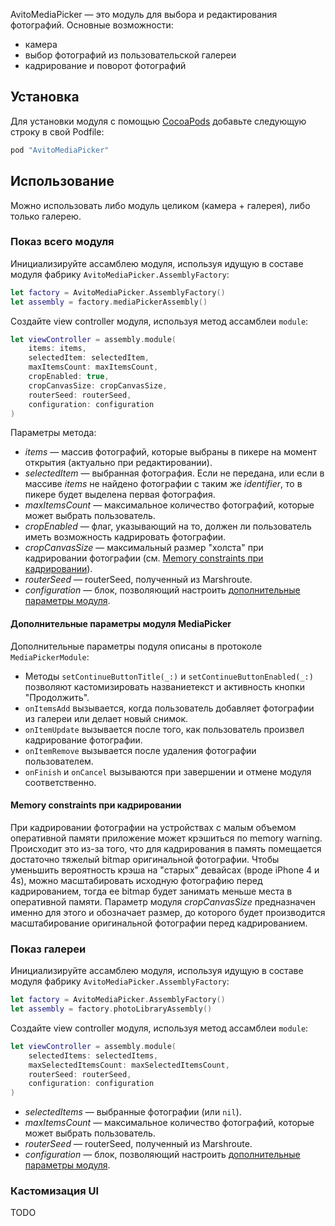 AvitoMediaPicker — это модуль для выбора и редактирования фотографий. Основные возможности:
* камера
* выбор фотографий из пользовательской галереи
* кадрирование и поворот фотографий

## Установка
Для установки модуля с помощью [CocoaPods](http://cocoapods.org) добавьте следующую строку в свой Podfile:

```ruby
pod "AvitoMediaPicker"
```

## Использование
Можно использовать либо модуль целиком (камера + галерея), либо только галерею.

### Показ всего модуля
Инициализируйте ассамблею модуля, используя идущую в составе модуля фабрику `AvitoMediaPicker.AssemblyFactory`:
```swift
let factory = AvitoMediaPicker.AssemblyFactory()
let assembly = factory.mediaPickerAssembly()
```
Создайте view controller модуля, используя метод ассамблеи `module`:
```swift
let viewController = assembly.module(
    items: items,
    selectedItem: selectedItem,
    maxItemsCount: maxItemsCount,
    cropEnabled: true,
    cropCanvasSize: cropCanvasSize,
    routerSeed: routerSeed,
    configuration: configuration
)
```
Параметры метода:
* _items_ — массив фотографий, которые выбраны в пикере на момент открытия (актуально при редактировании).
* _selectedItem_ — выбранная фотография. Если не передана, или если в массиве _items_ не найдено фотографии с таким же _identifier_, то в пикере будет выделена первая фотография.
* _maxItemsCount_ — максимальное количество фотографий, которые может выбрать пользователь.
* _cropEnabled_ — флаг, указывающий на то, должен ли пользователь иметь возможность кадрировать фотографии.
* _cropCanvasSize_ — максимальный размер "холста" при кадрировании фотографии (см. [Memory constraints при кадрировании](#Memory-constraints-при-кадрировании)).
* _routerSeed_ — routerSeed, полученный из Marshroute.
* _configuration_ — блок, позволяющий настроить [дополнительные параметры модуля](#Дополнительные-параметры-модуля-MediaPicker).

#### Дополнительные параметры модуля MediaPicker
Дополнительные параметры подуля описаны в протоколе `MediaPickerModule`:

* Методы `setContinueButtonTitle(_:)` и `setContinueButtonEnabled(_:)` позволяют кастомизировать названиетекст и активность кнопки "Продолжить".
* `onItemsAdd` вызывается, когда пользователь добавляет фотографии из галереи или делает новый снимок.
* `onItemUpdate` вызывается после того, как пользователь произвел кадрирование фотографии.
* `onItemRemove` вызывается после удаления фотографии пользователем.
* `onFinish` и `onCancel` вызываются при завершении и отмене модуля соответственно.

#### Memory constraints при кадрировании
При кадрировании фотографии на устройствах с малым объемом оперативной памяти приложение может крэшиться по memory warning. Происходит это из-за того, что для кадрирования в память помещается достаточно тяжелый bitmap оригинальной фотографии. Чтобы уменьшить вероятность крэша на "старых" девайсах (вроде iPhone 4 и 4s), можно масштабировать исходную фотографию перед кадрированием, тогда ее bitmap будет занимать меньше места в оперативной памяти. Параметр модуля _cropCanvasSize_ предназначен именно для этого и обозначает размер, до которого будет производится масштабирование оригинальной фотографии перед кадрированием.

### Показ галереи
Инициализируйте ассамблею модуля, используя идущую в составе модуля фабрику `AvitoMediaPicker.AssemblyFactory`:
```swift
let factory = AvitoMediaPicker.AssemblyFactory()
let assembly = factory.photoLibraryAssembly()
```
Создайте view controller модуля, используя метод ассамблеи `module`:
```swift
let viewController = assembly.module(
    selectedItems: selectedItems,
    maxSelectedItemsCount: maxSelectedItemsCount,
    routerSeed: routerSeed,
    configuration: configuration
)
```
* _selectedItems_ — выбранные фотографии (или `nil`).
* _maxItemsCount_ — максимальное количество фотографий, которые может выбрать пользователь.
* _routerSeed_ — routerSeed, полученный из Marshroute.
* _configuration_ — блок, позволяющий настроить [дополнительные параметры модуля](#Дополнительные-параметры-модуля-PhotoLibrary).

### Кастомизация UI
TODO